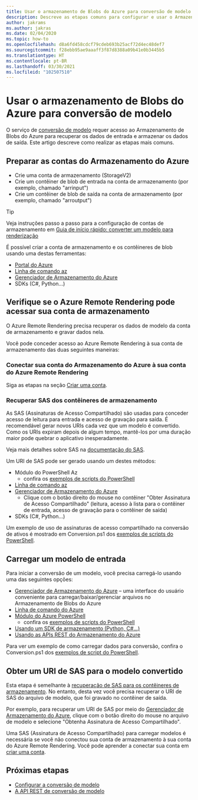 ```yaml
---
title: Usar o armazenamento de Blobs do Azure para conversão de modelo
description: Descreve as etapas comuns para configurar e usar o Armazenamento de Blobs para conversão de modelo.
author: jakrams
ms.author: jakras
ms.date: 02/04/2020
ms.topic: how-to
ms.openlocfilehash: d8a6fd458cdcf79cdeb693b25acf72d4ec48def7
ms.sourcegitcommit: f28ebb95ae9aaaff3f87d8388a09b41e0b3445b5
ms.translationtype: HT
ms.contentlocale: pt-BR
ms.lasthandoff: 03/30/2021
ms.locfileid: "102507510"
---
```

# <a name="use-azure-blob-storage-for-model-conversion"></a>Usar o armazenamento de Blobs do Azure para conversão de modelo

O serviço de [conversão de modelo](model-conversion.md) requer acesso ao Armazenamento de Blobs do Azure para recuperar os dados de entrada e armazenar os dados de saída. Este artigo descreve como realizar as etapas mais comuns.

## <a name="prepare-azure-storage-accounts"></a>Preparar as contas do Armazenamento do Azure

- Crie uma conta de armazenamento (StorageV2)
- Crie um contêiner de blob de entrada na conta de armazenamento (por exemplo, chamado "arrinput")
- Crie um contêiner de blob de saída na conta de armazenamento (por exemplo, chamado "arroutput")

> [!TIP]
> Veja instruções passo a passo para a configuração de contas de armazenamento em [Guia de início rápido: converter um modelo para renderização](../../quickstarts/convert-model.md)

É possível criar a conta de armazenamento e os contêineres de blob usando uma destas ferramentas:

- [Portal do Azure](https://portal.azure.com)
- [Linha de comando az](/cli/azure/install-azure-cli)
- [Gerenciador de Armazenamento do Azure](https://azure.microsoft.com/features/storage-explorer/)
- SDKs (C#, Python...)

## <a name="ensure-azure-remote-rendering-can-access-your-storage-account"></a>Verifique se o Azure Remote Rendering pode acessar sua conta de armazenamento

O Azure Remote Rendering precisa recuperar os dados de modelo da conta de armazenamento e gravar dados nela.

Você pode conceder acesso ao Azure Remote Rendering à sua conta de armazenamento das duas seguintes maneiras:

### <a name="connect-your-azure-storage-account-with-your-azure-remote-rendering-account"></a>Conectar sua conta do Armazenamento do Azure à sua conta do Azure Remote Rendering

Siga as etapas na seção [Criar uma conta](../create-an-account.md#link-storage-accounts).

### <a name="retrieve-sas-for-the-storage-containers"></a>Recuperar SAS dos contêineres de armazenamento

As SAS (Assinaturas de Acesso Compartilhado) são usadas para conceder acesso de leitura para entrada e acesso de gravação para saída. É recomendável gerar novos URIs cada vez que um modelo é convertido. Como os URIs expiram depois de algum tempo, mantê-los por uma duração maior pode quebrar o aplicativo inesperadamente.

Veja mais detalhes sobre SAS na [documentação do SAS](../../../storage/common/storage-sas-overview.md).

Um URI de SAS pode ser gerado usando um destes métodos:

- Módulo do PowerShell Az
  - confira os [exemplos de scripts do PowerShell](../../samples/powershell-example-scripts.md)
- [Linha de comando az](/cli/azure/install-azure-cli)
- [Gerenciador de Armazenamento do Azure](https://azure.microsoft.com/features/storage-explorer/)
  - Clique com o botão direito do mouse no contêiner "Obter Assinatura de Acesso Compartilhado" (leitura, acesso à lista para o contêiner de entrada, acesso de gravação para o contêiner de saída)
- SDKs (C#, Python...)

Um exemplo de uso de assinaturas de acesso compartilhado na conversão de ativos é mostrado em Conversion.ps1 dos [exemplos de scripts do PowerShell](../../samples/powershell-example-scripts.md#script-conversionps1).

## <a name="upload-an-input-model"></a>Carregar um modelo de entrada

Para iniciar a conversão de um modelo, você precisa carregá-lo usando uma das seguintes opções:

- [Gerenciador de Armazenamento do Azure](https://azure.microsoft.com/features/storage-explorer/) – uma interface do usuário conveniente para carregar/baixar/gerenciar arquivos no Armazenamento de Blobs do Azure
- [Linha de comando do Azure](../../../storage/blobs/storage-quickstart-blobs-cli.md)
- [Módulo do Azure PowerShell](/powershell/azure/install-az-ps)
  - confira os [exemplos de scripts do PowerShell](../../samples/powershell-example-scripts.md)
- [Usando um SDK de armazenamento (Python, C#...)](../../../storage/index.yml)
- [Usando as APIs REST do Armazenamento do Azure](/rest/api/storageservices/blob-service-rest-api)

Para ver um exemplo de como carregar dados para conversão, confira o Conversion.ps1 dos [exemplos de script do PowerShell](../../samples/powershell-example-scripts.md#script-conversionps1).

## <a name="get-a-sas-uri-for-the-converted-model"></a>Obter um URI de SAS para o modelo convertido

Esta etapa é semelhante à [recuperação de SAS para os contêineres de armazenamento](#retrieve-sas-for-the-storage-containers). No entanto, desta vez você precisa recuperar o URI de SAS do arquivo de modelo, que foi gravado no contêiner de saída.

Por exemplo, para recuperar um URI de SAS por meio do [Gerenciador de Armazenamento do Azure](https://azure.microsoft.com/features/storage-explorer/), clique com o botão direito do mouse no arquivo de modelo e selecione "Obtenha Assinatura de Acesso Compartilhado".

Uma SAS (Assinatura de Acesso Compartilhado) para carregar modelos é necessária se você não conectou sua conta de armazenamento à sua conta do Azure Remote Rendering. Você pode aprender a conectar sua conta em [criar uma conta](../create-an-account.md#link-storage-accounts).

## <a name="next-steps"></a>Próximas etapas

- [Configurar a conversão de modelo](configure-model-conversion.md)
- [A API REST de conversão de modelo](conversion-rest-api.md)
